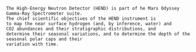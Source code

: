 
    The High-Energy Neutron Detector (HEND) is part of he Mars Odyssey Gamma-Ray Spectrometer suite.
    The chief scientific objectives of the HEND instrument is 
    to map the near surface hydrogen (and, by inference, water) and
    CO2 abundances and their stratigraphic distributions, and
    determine their seasonal variations, and to determine the depth of the seasonal polar caps and their
    variation with time.
        